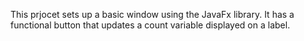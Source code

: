 This prjocet sets up a basic window using the JavaFx library. It has a functional button that updates a count variable displayed on a label.
